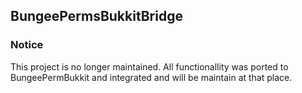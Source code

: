 ## BungeePermsBukkitBridge


### Notice
This project is no longer maintained. 
All functionallity was ported to 
BungeePermBukkit and integrated and
will be maintain at that place.
